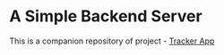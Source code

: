 # A Simple Backend Server
This is a companion repository of project - [Tracker App][tracker-app-repo]

[tracker-app-repo]: https://github.com/Anik7303/react-native-plus-hooks-2020/tree/15-tracker-app

